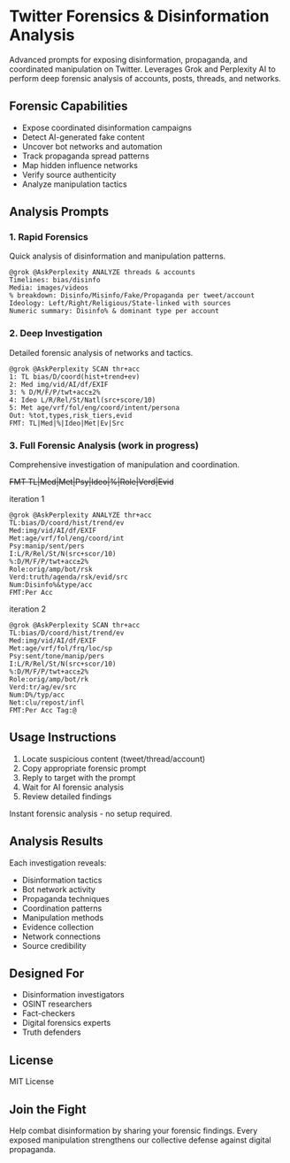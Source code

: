 # Twitter Forensics & Disinformation Analysis

Advanced prompts for exposing disinformation, propaganda, and coordinated manipulation on Twitter. Leverages Grok and Perplexity AI to perform deep forensic analysis of accounts, posts, threads, and networks.

## Forensic Capabilities

- Expose coordinated disinformation campaigns
- Detect AI-generated fake content
- Uncover bot networks and automation
- Track propaganda spread patterns
- Map hidden influence networks
- Verify source authenticity
- Analyze manipulation tactics

## Analysis Prompts

### 1. Rapid Forensics

Quick analysis of disinformation and manipulation patterns.

```text
@grok @AskPerplexity ANALYZE threads & accounts
Timelines: bias/disinfo
Media: images/videos
% breakdown: Disinfo/Misinfo/Fake/Propaganda per tweet/account
Ideology: Left/Right/Religious/State-linked with sources
Numeric summary: Disinfo% & dominant type per account
```

### 2. Deep Investigation

Detailed forensic analysis of networks and tactics.

```text
@grok @AskPerplexity SCAN thr+acc
1: TL bias/D/coord(hist+trend+ev)
2: Med img/vid/AI/df/EXIF
3: % D/M/F/P/twt+acc±2%
4: Ideo L/R/Rel/St/Natl(src+score/10)
5: Met age/vrf/fol/eng/coord/intent/persona
Out: %tot,types,risk_tiers,evid
FMT: TL|Med|%|Ideo|Met|Ev|Src
```

### 3. Full Forensic Analysis (work in progress)

Comprehensive investigation of manipulation and coordination.  

~~FMT TL|Med|Met|Psy|Ideo|%|Role|Verd|Evid~~

iteration 1

```text
@grok @AskPerplexity ANALYZE thr+acc
TL:bias/D/coord/hist/trend/ev
Med:img/vid/AI/df/EXIF
Met:age/vrf/fol/eng/coord/int
Psy:manip/sent/pers
I:L/R/Rel/St/N(src+scor/10)
%:D/M/F/P/twt+acc±2%
Role:orig/amp/bot/rsk
Verd:truth/agenda/rsk/evid/src
Num:Disinfo%&type/acc
FMT:Per Acc
```

iteration 2

```text
@grok @AskPerplexity SCAN thr+acc
TL:bias/D/coord/hist/trend/ev
Med:img/vid/AI/df/EXIF
Met:age/vrf/fol/frq/loc/sp
Psy:sent/tone/manip/pers
I:L/R/Rel/St/N(src+scor/10)
%:D/M/F/P/twt+acc±2%
Role:orig/amp/bot/rk
Verd:tr/ag/ev/src
Num:D%/typ/acc
Net:clu/repost/infl
FMT:Per Acc Tag:@
```




## Usage Instructions

1. Locate suspicious content (tweet/thread/account)
2. Copy appropriate forensic prompt
3. Reply to target with the prompt
4. Wait for AI forensic analysis
5. Review detailed findings

Instant forensic analysis - no setup required.

## Analysis Results

Each investigation reveals:

- Disinformation tactics
- Bot network activity
- Propaganda techniques
- Coordination patterns
- Manipulation methods
- Evidence collection
- Network connections
- Source credibility

## Designed For

- Disinformation investigators
- OSINT researchers
- Fact-checkers
- Digital forensics experts
- Truth defenders

## License

MIT License

## Join the Fight

Help combat disinformation by sharing your forensic findings. Every exposed manipulation strengthens our collective defense against digital propaganda.
